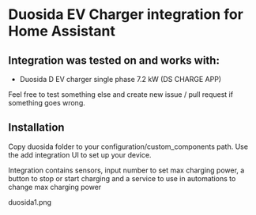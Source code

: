 # Duosida EV Charger integration for Home Assistant


## Integration was tested on and works with:
- Duosida D EV charger single phase 7.2 kW (DS CHARGE APP)

Feel free to test something else and create new issue / pull request if something goes wrong.

## Installation
Copy duosida folder to your configuration/custom_components path.
Use the add integration UI to set up your device.

Integration contains sensors, input number to set max charging power, a button to stop or start charging and a service to use in automations to change max charging power

duosida1.png




